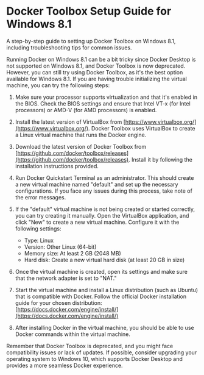 # Docker Toolbox Setup Guide for Windows 8.1
A step-by-step guide to setting up Docker Toolbox on Windows 8.1, including troubleshooting tips for common issues.


Running Docker on Windows 8.1 can be a bit tricky since Docker Desktop is not supported on Windows 8.1, and Docker Toolbox is now deprecated. However, you can still try using Docker Toolbox, as it's the best option available for Windows 8.1. If you are having trouble initializing the virtual machine, you can try the following steps:

1.  Make sure your processor supports virtualization and that it's enabled in the BIOS. Check the BIOS settings and ensure that Intel VT-x (for Intel processors) or AMD-V (for AMD processors) is enabled.
    
2.  Install the latest version of VirtualBox from [https://www.virtualbox.org/](https://www.virtualbox.org/). Docker Toolbox uses VirtualBox to create a Linux virtual machine that runs the Docker engine.
    
3.  Download the latest version of Docker Toolbox from [https://github.com/docker/toolbox/releases](https://github.com/docker/toolbox/releases). Install it by following the installation instructions provided.
    
4.  Run Docker Quickstart Terminal as an administrator. This should create a new virtual machine named "default" and set up the necessary configurations. If you face any issues during this process, take note of the error messages.
    
5.  If the "default" virtual machine is not being created or started correctly, you can try creating it manually. Open the VirtualBox application, and click "New" to create a new virtual machine. Configure it with the following settings:
    
    -   Type: Linux
    -   Version: Other Linux (64-bit)
    -   Memory size: At least 2 GB (2048 MB)
    -   Hard disk: Create a new virtual hard disk (at least 20 GB in size)
6.  Once the virtual machine is created, open its settings and make sure that the network adapter is set to "NAT."
    
7.  Start the virtual machine and install a Linux distribution (such as Ubuntu) that is compatible with Docker. Follow the official Docker installation guide for your chosen distribution: [https://docs.docker.com/engine/install/](https://docs.docker.com/engine/install/)
    
8.  After installing Docker in the virtual machine, you should be able to use Docker commands within the virtual machine.
    

Remember that Docker Toolbox is deprecated, and you might face compatibility issues or lack of updates. If possible, consider upgrading your operating system to Windows 10, which supports Docker Desktop and provides a more seamless Docker experience.
